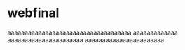 # webfinal
aaaaaaaaaaaaaaaaaaaaaaaaaaaaaaaaaaaa
aaaaaaaaaaaaa
aaaaaaaaaaaaaaaaaaaaaa
aaaaaaaaaaaaaaaaaaaaaaa
